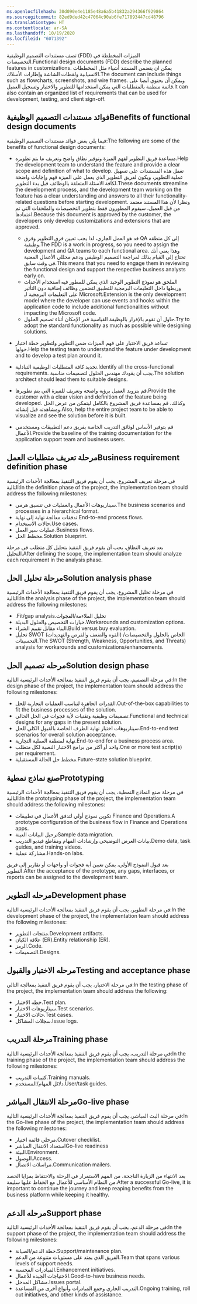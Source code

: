 ```yaml
---
ms.openlocfilehash: 30d090e4e1185e48a6a5b41832a294366f929864
ms.sourcegitcommit: 82ed9ded42c47064c90ab6fe717893447cd48796
ms.translationtype: HT
ms.contentlocale: ar-SA
ms.lasthandoff: 10/19/2020
ms.locfileid: "6071392"
---
```


<span data-ttu-id="1baa2-101">تصف مستندات التصميم الوظيفية (FDD) الميزات المخططة في التخصيصات.</span><span class="sxs-lookup"><span data-stu-id="1baa2-101">Functional design documents (FDD) describe the planned features in customizations.</span></span> <span data-ttu-id="1baa2-102">يمكن ان يتضمن المستند أشياء مثل المخططات الانسيابية ولقطات الشاشة وإطارات الأسلاك.</span><span class="sxs-lookup"><span data-stu-id="1baa2-102">The document can include things such as flowcharts, screenshots, and wire frames.</span></span> <span data-ttu-id="1baa2-103">ويمكن أن يحتوي أيضا على قائمة منظمة بالمتطلبات التي يمكن استخدامها للتطوير والاختبار وتسجيل العميل.</span><span class="sxs-lookup"><span data-stu-id="1baa2-103">It can also contain an organized list of requirements that can be used for development, testing, and client sign-off.</span></span>
 
## <a name="benefits-of-functional-design-documents"></a><span data-ttu-id="1baa2-104">فوائد مستندات التصميم الوظيفية</span><span class="sxs-lookup"><span data-stu-id="1baa2-104">Benefits of functional design documents</span></span>

<span data-ttu-id="1baa2-105">فيما يلي بعض فوائد مستندات التصميم الوظيفية:</span><span class="sxs-lookup"><span data-stu-id="1baa2-105">The following are some of the benefits of functional design documents:</span></span>

- <span data-ttu-id="1baa2-106">مساعدة فريق التطوير لفهم الميزة وتوفير نطاق واضح وتعريف ما يتم تطويره.</span><span class="sxs-lookup"><span data-stu-id="1baa2-106">Help the development team to understand the feature and provide a clear scope and definition of what to develop.</span></span> <span data-ttu-id="1baa2-107">تعمل هذه المستندات على تسهيل عملية التطوير، ويكون لفريق التطوير الذي يعمل على الميزة فهم وإجابات واضحة لكافة الاسئلة المتعلقة بالوظائف قبل بدء التطوير.</span><span class="sxs-lookup"><span data-stu-id="1baa2-107">These documents streamline the development process, and the development team working on the feature has a clear understanding and answers to all their functionality-related questions before starting development.</span></span> <span data-ttu-id="1baa2-108">ونظرا لأن هذا المستند معتمد من قبل العميل، سيقوم المطورون فقط بتطوير التخصيصات والملحقات التي تم اعتمادها.</span><span class="sxs-lookup"><span data-stu-id="1baa2-108">Because this document is approved by the customer, the developers only develop customizations and extensions that are approved.</span></span>

    - <span data-ttu-id="1baa2-109">فد هو العمل الجاري، لذا يجب تعيين فرق التطوير وفرق QA إلى كل منطقه وظيفية.</span><span class="sxs-lookup"><span data-stu-id="1baa2-109">The FDD is a work in progress, so you need to assign the development and QA teams to each functional area.</span></span> <span data-ttu-id="1baa2-110">وهذا يعني أنك تحتاج إلى القيام بذلك لمراجعة التصميم الوظيفي ودعم محللي الأعمال المعنية في وقت سابق.</span><span class="sxs-lookup"><span data-stu-id="1baa2-110">This means that you need to engage them in reviewing the functional design and support the respective business analysts early on.</span></span>
    - <span data-ttu-id="1baa2-111">الملحق هو نموذج التطوير الوحيد الذي يمكن للمطور فيه استخدام الأحداث وربطها داخل التعليمات البرمجية للتطبيق لتضمين وظائف إضافية دون التأثير على التعليمات البرمجية لـ Microsoft.</span><span class="sxs-lookup"><span data-stu-id="1baa2-111">Extension is the only development model where the developer can use events and hooks within the application code to include additional functionalities without impacting the Microsoft code.</span></span>
    - <span data-ttu-id="1baa2-112">حاول أن تقوم بالإقرار بالوظيفة القياسية قدر الإمكان أثناء تصميم الحلول.</span><span class="sxs-lookup"><span data-stu-id="1baa2-112">Try to adopt the standard functionality as much as possible while designing solutions.</span></span>
- <span data-ttu-id="1baa2-113">تساعد فريق الاختبار على فهم الميزات ضمن التطوير ولتطوير خطة اختبار حولها.</span><span class="sxs-lookup"><span data-stu-id="1baa2-113">Help the testing team to understand the feature under development and to develop a test plan around it.</span></span> 
- <span data-ttu-id="1baa2-114">تحديد كافة المتطلبات الوظيفية التبادلية.</span><span class="sxs-lookup"><span data-stu-id="1baa2-114">Identify all the cross-functional requirements.</span></span> <span data-ttu-id="1baa2-115">يجب أن يقودك مهندس الحلول لتصميمات مناسبة.</span><span class="sxs-lookup"><span data-stu-id="1baa2-115">The solution architect should lead them to suitable designs.</span></span>
- <span data-ttu-id="1baa2-116">قم بتزويد العميل برؤية واضحة وتعريف للميزة التي يتم تطويرها.</span><span class="sxs-lookup"><span data-stu-id="1baa2-116">Provide the customer with a clear vision and definition of the feature being developed.</span></span> <span data-ttu-id="1baa2-117">وكذلك، قم بمساعدة فريق المشروع بالكامل ليتمكن من عرض الحل ومشاهدته قبل إنشائه.</span><span class="sxs-lookup"><span data-stu-id="1baa2-117">Also, help the entire project team to be able to visualize and see the solution before it is built.</span></span> 
- <span data-ttu-id="1baa2-118">قم بتوفير الأساس لوثائق التدريب الخاصة بفريق دعم التطبيقات ومستخدمي الأعمال.</span><span class="sxs-lookup"><span data-stu-id="1baa2-118">Provide the baseline of the training documentation for the application support team and business users.</span></span>

## <a name="business-requirement-definition-phase"></a><span data-ttu-id="1baa2-119">مرحلة تعريف متطلبات العمل</span><span class="sxs-lookup"><span data-stu-id="1baa2-119">Business requirement definition phase</span></span>

<span data-ttu-id="1baa2-120">في مرحلة تعريف المشروع، يجب أن يقوم فريق التنفيذ بمعالجة الأحداث الرئيسية التالية:</span><span class="sxs-lookup"><span data-stu-id="1baa2-120">In the definition phase of the project, the implementation team should address the following milestones:</span></span>

- <span data-ttu-id="1baa2-121">سيناريوهات الأعمال والعمليات في تنسيق هرمي.</span><span class="sxs-lookup"><span data-stu-id="1baa2-121">The business scenarios and processes in a hierarchical format.</span></span>
- <span data-ttu-id="1baa2-122">تدفقات معالجة نهاية إلى نهاية.</span><span class="sxs-lookup"><span data-stu-id="1baa2-122">End-to-end process flows.</span></span>
- <span data-ttu-id="1baa2-123">حالات الاستخدام.</span><span class="sxs-lookup"><span data-stu-id="1baa2-123">Use cases.</span></span>
- <span data-ttu-id="1baa2-124">عمليات سير العمل.</span><span class="sxs-lookup"><span data-stu-id="1baa2-124">Business flows.</span></span>
- <span data-ttu-id="1baa2-125">مخطط الحل.</span><span class="sxs-lookup"><span data-stu-id="1baa2-125">Solution blueprint.</span></span>

<span data-ttu-id="1baa2-126">بعد تعريف النطاق، يجب أن يقوم فريق التنفيذ بتحليل كل متطلب في مرحلة التحليل.</span><span class="sxs-lookup"><span data-stu-id="1baa2-126">After defining the scope, the implementation team should analyze each requirement in the analysis phase.</span></span>

## <a name="solution-analysis-phase"></a><span data-ttu-id="1baa2-127">مرحلة تحليل الحل</span><span class="sxs-lookup"><span data-stu-id="1baa2-127">Solution analysis phase</span></span>
<span data-ttu-id="1baa2-128">في مرحلة تحليل المشروع، يجب أن يقوم فريق التنفيذ بمعالجة الأحداث الرئيسية التالية:</span><span class="sxs-lookup"><span data-stu-id="1baa2-128">In the analysis phase of the project, the implementation team should address the following milestones:</span></span>

- <span data-ttu-id="1baa2-129">‏‫تحليل الملاءمة/الفجوات.</span><span class="sxs-lookup"><span data-stu-id="1baa2-129">Fit/gap analysis.</span></span>
- <span data-ttu-id="1baa2-130">خيارات التخصيص والحلول البديلة.</span><span class="sxs-lookup"><span data-stu-id="1baa2-130">Workarounds and customization options.</span></span>
- <span data-ttu-id="1baa2-131">البناء مقابل تقييم الشراء.</span><span class="sxs-lookup"><span data-stu-id="1baa2-131">Build versus buy evaluation.</span></span>
- <span data-ttu-id="1baa2-132">تحليل SWOT (القوه والضعف والفرص والتهديدات) الخاص بالحلول والتخصيصات/التحسينات.</span><span class="sxs-lookup"><span data-stu-id="1baa2-132">The SWOT (Strength, Weakness, Opportunities, and Threats) analysis for workarounds and customizations/enhancements.</span></span>

## <a name="solution-design-phase"></a><span data-ttu-id="1baa2-133">مرحله تصميم الحل</span><span class="sxs-lookup"><span data-stu-id="1baa2-133">Solution design phase</span></span>

<span data-ttu-id="1baa2-134">في مرحلة التصميم، يجب أن يقوم فريق التنفيذ بمعالجة الأحداث الرئيسية التالية:</span><span class="sxs-lookup"><span data-stu-id="1baa2-134">In the design phase of the project, the implementation team should address the following milestones:</span></span>

- <span data-ttu-id="1baa2-135">القدرات الجاهزة لتناسب العمليات التجارية للحل.</span><span class="sxs-lookup"><span data-stu-id="1baa2-135">Out-of-the-box capabilities to fit the business processes of the solution.</span></span>
- <span data-ttu-id="1baa2-136">تصميمات وظيفية وتقنيات لأية فجوات في الحل الحالي.</span><span class="sxs-lookup"><span data-stu-id="1baa2-136">Functional and technical designs for any gaps in the present solution.</span></span>
- <span data-ttu-id="1baa2-137">سيناريوهات اختبار نهاية الطرف الخاصة بالقبول الكلي للحل.</span><span class="sxs-lookup"><span data-stu-id="1baa2-137">End-to-end test scenarios for overall solution acceptance.</span></span>
- <span data-ttu-id="1baa2-138">نهاية لمنطقة العملية التجارية.</span><span class="sxs-lookup"><span data-stu-id="1baa2-138">End-to-end for a business process area.</span></span>
- <span data-ttu-id="1baa2-139">واحد أو أكثر من برامج الاختبار النصية لكل متطلب.</span><span class="sxs-lookup"><span data-stu-id="1baa2-139">One or more test script(s) per requirement.</span></span>
- <span data-ttu-id="1baa2-140">مخطط حل الحالة المستقبلية.</span><span class="sxs-lookup"><span data-stu-id="1baa2-140">Future-state solution blueprint.</span></span>

## <a name="prototyping"></a><span data-ttu-id="1baa2-141">صنع نماذج نمطية</span><span class="sxs-lookup"><span data-stu-id="1baa2-141">Prototyping</span></span>
<span data-ttu-id="1baa2-142">في مرحلة صنع النماذج النمطية، يجب أن يقوم فريق التنفيذ بمعالجة الأحداث الرئيسية التالية:</span><span class="sxs-lookup"><span data-stu-id="1baa2-142">In the prototyping phase of the project, the implementation team should address the following milestones:</span></span>

- <span data-ttu-id="1baa2-143">تكوين نموذج أولي لتدفق الأعمال في تطبيقات Finance and Operations.</span><span class="sxs-lookup"><span data-stu-id="1baa2-143">A prototype configuration of the business flow in Finance and Operations apps.</span></span>
- <span data-ttu-id="1baa2-144">ترحيل البيانات العينة</span><span class="sxs-lookup"><span data-stu-id="1baa2-144">Sample data migration.</span></span>
- <span data-ttu-id="1baa2-145">بيانات العرض التوضيحي وإرشادات المهام ومقاطع فيديو التدريب.</span><span class="sxs-lookup"><span data-stu-id="1baa2-145">Demo data, task guides, and training videos.</span></span>
- <span data-ttu-id="1baa2-146">مشاركة عملية.</span><span class="sxs-lookup"><span data-stu-id="1baa2-146">Hands-on labs.</span></span>
 
<span data-ttu-id="1baa2-147">بعد قبول النموذج الأولي، يمكن تعيين أية فجوات أو واجهات أو تقارير إلى فريق التطوير.</span><span class="sxs-lookup"><span data-stu-id="1baa2-147">After the acceptance of the prototype, any gaps, interfaces, or reports can be assigned to the development team.</span></span>

## <a name="development-phase"></a><span data-ttu-id="1baa2-148">مرحله التطوير</span><span class="sxs-lookup"><span data-stu-id="1baa2-148">Development phase</span></span>
<span data-ttu-id="1baa2-149">في مرحلة التطوير، يجب أن يقوم فريق التنفيذ بمعالجة الأحداث الرئيسية التالية:</span><span class="sxs-lookup"><span data-stu-id="1baa2-149">In the development phase of the project, the implementation team should address the following milestones:</span></span>

- <span data-ttu-id="1baa2-150">منتجات التطوير.</span><span class="sxs-lookup"><span data-stu-id="1baa2-150">Development artifacts.</span></span>
- <span data-ttu-id="1baa2-151">علاقة الكيان (ER).</span><span class="sxs-lookup"><span data-stu-id="1baa2-151">Entity relationship (ER).</span></span>
- <span data-ttu-id="1baa2-152">الرمز.</span><span class="sxs-lookup"><span data-stu-id="1baa2-152">Code.</span></span>
- <span data-ttu-id="1baa2-153">التصميمات.</span><span class="sxs-lookup"><span data-stu-id="1baa2-153">Designs.</span></span>

## <a name="testing-and-acceptance-phase"></a><span data-ttu-id="1baa2-154">مرحله الاختبار والقبول</span><span class="sxs-lookup"><span data-stu-id="1baa2-154">Testing and acceptance phase</span></span> 
<span data-ttu-id="1baa2-155">في مرحلة الاختبار، يجب أن يقوم فريق التنفيذ بمعالجة التالي:</span><span class="sxs-lookup"><span data-stu-id="1baa2-155">In the testing phase of the project, the implementation team should address the following:</span></span>

- <span data-ttu-id="1baa2-156">خطه الاختبار.</span><span class="sxs-lookup"><span data-stu-id="1baa2-156">Test plan.</span></span>
- <span data-ttu-id="1baa2-157">سيناريوهات الاختبار.</span><span class="sxs-lookup"><span data-stu-id="1baa2-157">Test scenarios.</span></span>
- <span data-ttu-id="1baa2-158">حالات الاختبار.</span><span class="sxs-lookup"><span data-stu-id="1baa2-158">Test cases.</span></span>
- <span data-ttu-id="1baa2-159">سجلات المشاكل.</span><span class="sxs-lookup"><span data-stu-id="1baa2-159">Issue logs.</span></span>

## <a name="training-phase"></a><span data-ttu-id="1baa2-160">مرحلة التدريب</span><span class="sxs-lookup"><span data-stu-id="1baa2-160">Training phase</span></span> 
<span data-ttu-id="1baa2-161">في مرحلة التدريب، يجب أن يقوم فريق التنفيذ بمعالجة الأحداث الرئيسية التالية:</span><span class="sxs-lookup"><span data-stu-id="1baa2-161">In the training phase of the project, the implementation team should address the following milestones:</span></span>

- <span data-ttu-id="1baa2-162">كتيبات التدريب.</span><span class="sxs-lookup"><span data-stu-id="1baa2-162">Training manuals.</span></span>
- <span data-ttu-id="1baa2-163">دلائل المهام/المستخدم.</span><span class="sxs-lookup"><span data-stu-id="1baa2-163">User/task guides.</span></span> 

## <a name="go-live-phase"></a><span data-ttu-id="1baa2-164">مرحلة الانتقال المباشر</span><span class="sxs-lookup"><span data-stu-id="1baa2-164">Go-live phase</span></span>
<span data-ttu-id="1baa2-165">في مرحلة البث المباشر، يجب أن يقوم فريق التنفيذ بمعالجة الأحداث الرئيسية التالية:</span><span class="sxs-lookup"><span data-stu-id="1baa2-165">In the Go-live phase of the project, the implementation team should address the following milestones:</span></span>

- <span data-ttu-id="1baa2-166">مرحلي قائمة اختيار.</span><span class="sxs-lookup"><span data-stu-id="1baa2-166">Cutover checklist.</span></span>
- <span data-ttu-id="1baa2-167">استعداد الانتقال المباشر</span><span class="sxs-lookup"><span data-stu-id="1baa2-167">Go-live readiness</span></span>
- <span data-ttu-id="1baa2-168">البيئة.</span><span class="sxs-lookup"><span data-stu-id="1baa2-168">Environment.</span></span>
- <span data-ttu-id="1baa2-169">الوصول.</span><span class="sxs-lookup"><span data-stu-id="1baa2-169">Access.</span></span>
- <span data-ttu-id="1baa2-170">مراسلات الاتصال.</span><span class="sxs-lookup"><span data-stu-id="1baa2-170">Communication mailers.</span></span>

<span data-ttu-id="1baa2-171">بعد الانتهاء من الزيارة الناجحة، من المهم الاستمرار في الرحلة والاحتفاظ بمزايا الحصد من النظام الأساسي للأعمال مع الحفاظ عليها سليمة.</span><span class="sxs-lookup"><span data-stu-id="1baa2-171">After a successful Go-live, it is important to continue the journey and keep reaping benefits from the business platform while keeping it healthy.</span></span>

## <a name="support-phase"></a><span data-ttu-id="1baa2-172">مرحله الدعم</span><span class="sxs-lookup"><span data-stu-id="1baa2-172">Support phase</span></span> 
<span data-ttu-id="1baa2-173">في مرحلة الدعم، يجب أن يقوم فريق التنفيذ بمعالجة الأحداث الرئيسية التالية:</span><span class="sxs-lookup"><span data-stu-id="1baa2-173">In the support phase of the project, the implementation team should address the following milestones:</span></span>

- <span data-ttu-id="1baa2-174">خطة الدعم/الصيانة.</span><span class="sxs-lookup"><span data-stu-id="1baa2-174">Support/maintenance plan.</span></span>
- <span data-ttu-id="1baa2-175">الفريق الذي يمتد على مستويات متنوعة من الدعم.</span><span class="sxs-lookup"><span data-stu-id="1baa2-175">Team that spans various levels of support needs.</span></span>
- <span data-ttu-id="1baa2-176">المبادرات المحسنة.</span><span class="sxs-lookup"><span data-stu-id="1baa2-176">Enhancement initiatives.</span></span>
- <span data-ttu-id="1baa2-177">الاحتياجات الجيدة للأعمال.</span><span class="sxs-lookup"><span data-stu-id="1baa2-177">Good-to-have business needs.</span></span> 
- <span data-ttu-id="1baa2-178">مشاكل المدخل.</span><span class="sxs-lookup"><span data-stu-id="1baa2-178">Issues portal.</span></span>
- <span data-ttu-id="1baa2-179">التدريب الجاري وجمع المبادرات وأنواع أخرى من المساعدة.</span><span class="sxs-lookup"><span data-stu-id="1baa2-179">Ongoing training, roll out initiatives, and other kinds of assistance.</span></span>

 

